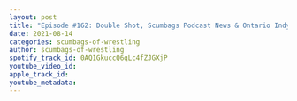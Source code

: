 ```yaml
---
layout: post
title: "Episode #162: Double Shot, Scumbags Podcast News & Ontario Indy Road Trip"
date: 2021-08-14
categories: scumbags-of-wrestling
author: scumbags-of-wrestling
spotify_track_id: 0AQ1GkuccQ6qLc4fZJGXjP
youtube_video_id: 
apple_track_id: 
youtube_metadata: 
---
```

